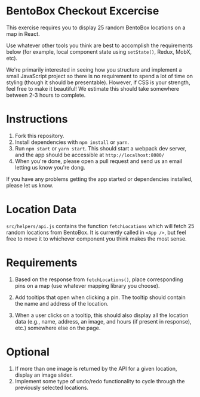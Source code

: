 # BentoBox Checkout Excercise

This exercise requires you to display 25 random BentoBox locations on a map in React.

Use whatever other tools you think are best to accomplish the requirements below (for example, local component state using `setState()`, Redux, MobX, etc).

We're primarily interested in seeing how you structure and implement a small JavaScript project so there is no requirement to spend a lot of time on styling (though it should be presentable). However, if CSS is your strength, feel free to make it beautiful! We estimate this should take somewhere between 2-3 hours to complete.

# Instructions

1.  Fork this repository.
2.  Install dependencies with `npm install` or `yarn`.
3.  Run `npm start` or `yarn start`. This should start a webpack dev server, and the app should be accessible at `http://localhost:8080/`
4.  When you're done, please open a pull request and send us an email letting us know you're dong.

If you have any problems getting the app started or dependencies installed, please let us know.

# Location Data

`src/helpers/api.js` contains the function `fetchLocations` which will fetch 25 random locations from BentoBox. It is currently called in `<App />`, but feel free to move it to whichever component you think makes the most sense.

# Requirements

1.  Based on the response from `fetchLocations()`, place corresponding pins on a map (use whatever mapping library you choose).

2.  Add tooltips that open when clicking a pin. The tooltip should contain the name and address of the location.

3.  When a user clicks on a tooltip, this should also display all the location data (e.g., name, address, an image, and hours (if present in response), etc.) somewhere else on the page.

# Optional

1.  If more than one image is returned by the API for a given location, display an image slider.
2.  Implement some type of undo/redo functionality to cycle through the previously selected locations.
